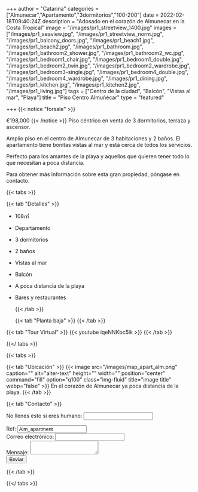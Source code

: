 +++
author = "Catarina"
categories = ["Almunecar","Apartamento","3dormitorios","100-200"]
date = 2022-02-18T09:40:24Z
description = "Adosado en el corazón de Almunecar en la Costa Tropical"
image = "/images/pr1_streetview_1400.jpg"
images = ["/images/pr1_seaview.jpg", "/images/pr1_streetview_norm.jpg", "/images/pr1_balcony_doors.jpg", "/images/pr1_beach1.jpg", "/images/pr1_beach2.jpg", "/images/pr1_bathroom.jpg", "/images/pr1_bathroom2_shower.jpg", "/images/pr1_bathroom2_wc.jpg", "/images/pr1_bedroom1_chair.jpg", "/images/pr1_bedroom1_double.jpg", "/images/pr1_bedroom2_twin.jpg", "/images/pr1_bedroom2_wardrobe.jpg", "/images/pr1_bedroom3-single.jpg", "/images/pr1_bedroom4_double.jpg", "/images/pr1_bedroom4_wardrobe.jpg", "/images/pr1_dining.jpg", "/images/pr1_kitchen.jpg", "/images/pr1_kitchen2.jpg", "/images/pr1_living.jpg"]
tags = ["Centro de la ciudad", "Balcón", "Vistas al mar", "Playa"]
title = "Piso Centro Almuñécar"
type = "featured"

+++
{{< notice "forsale" >}}

€198,000 {{< /notice >}} Piso céntrico en venta de 3 dormitorios, terraza y ascensor.

Amplio piso en el centro de Almunecar de 3 habitaciones y 2 baños. El apartamento tiene bonitas vistas al mar y está cerca de todos los servicios.

Perfecto para los amantes de la playa y aquellos que quieren tener todo lo que necesitan a poca distancia.

Para obtener más información sobre esta gran propiedad, póngase en contacto.

{{< tabs >}}

{{< tab "Detalles" >}}

* 108&#x33A1;
* Departamento
* 3 dormitorios
* 2 baños
* Vistas al mar
* Balcón
* A poca distancia de la playa
* Bares y restaurantes

  {{< /tab >}}

  {{< tab "Planta baja" >}}  {{< /tab >}}

{{< tab "Tour Virtual" >}} {{< youtube iqeNNKbc5lk >}} {{< /tab >}}

{{</ tabs >}}

{{< tabs >}}

{{< tab "Ubicación" >}} {{< image src="/images/map_apart_alm.png" caption="" alt="alter-text" height="" width="" position="center" command="fill" option="q100" class="img-fluid" title="image title" webp="false" >}} En el corazón de Almunecar ya poca distancia de la playa.  {{< /tab >}}

{{< tab "Contacto" >}} <form name="propertyContact" method="POST" netlify-honeypot="bot-field" data-netlify="true">
<div class="form-group">
<p class="d-none"><label>No llenes esto si eres humano: <input name="bot-field" /></label></p>
</div>
<div class="form-group">
<label>Ref: <input name="property-ref" class="form-control" value="Alm_apartment" readonly/></label>
</div>
<div class="form-group">
<label>Correo electrónico: <input type="text" class="form-control" name="email" /></label>
</div>
<div class="form-group">
<label>Mensaje: </label> <textarea name="message" class="form-control"></textarea>
</div>
<button type="submit" class="btn btn-primary">Enviar</button>
</form> {{< /tab >}}

{{</ tabs >}}